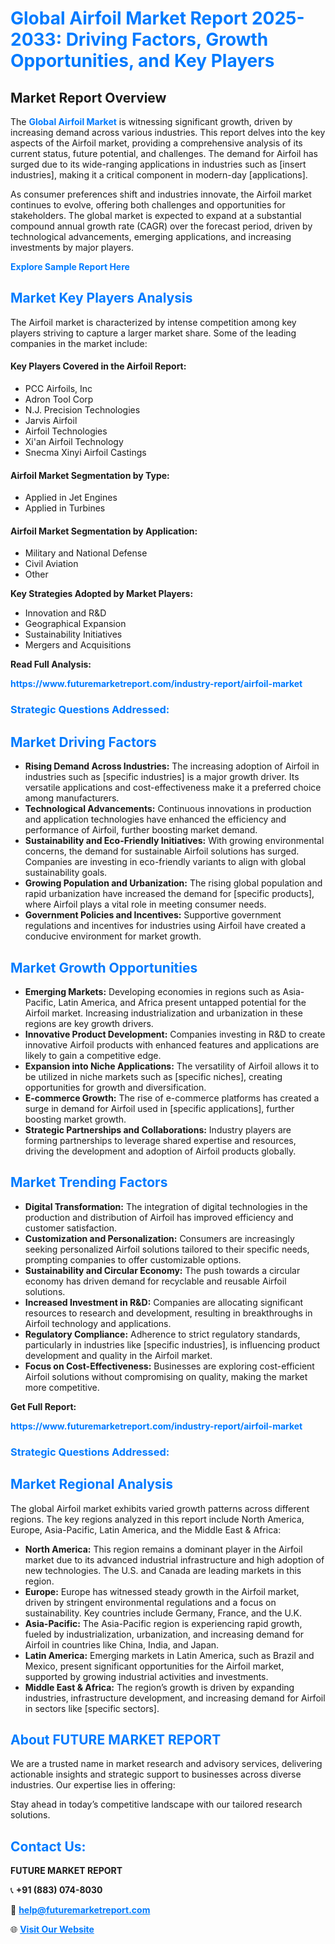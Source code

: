 <h1 style="color: #007BFF;">Global Airfoil Market Report 2025-2033: Driving Factors, Growth Opportunities, and Key Players</h1>

<section id="overview">
<h2>Market Report Overview</h2>
<p>The <a href="https://www.futuremarketreport.com/industry-report/airfoil-market" style="color: #007BFF; text-decoration: none;"><strong>Global Airfoil Market</strong></a> is witnessing significant growth, driven by increasing demand across various industries. This report delves into the key aspects of the Airfoil market, providing a comprehensive analysis of its current status, future potential, and challenges. The demand for Airfoil has surged due to its wide-ranging applications in industries such as [insert industries], making it a critical component in modern-day [applications].</p>
<p>As consumer preferences shift and industries innovate, the Airfoil market continues to evolve, offering both challenges and opportunities for stakeholders. The global market is expected to expand at a substantial compound annual growth rate (CAGR) over the forecast period, driven by technological advancements, emerging applications, and increasing investments by major players.</p>
</section>

<section id="overview">
<p><a href="https://www.futuremarketreport.com/request-sample/reportId=92794" style="color: #007BFF; text-decoration: none;"><strong>Explore Sample Report Here</strong></a></p>
</section>

<section id="key-players">
<h2 style="color: #007BFF;">Market Key Players Analysis</h2>
<p>The Airfoil market is characterized by intense competition among key players striving to capture a larger market share. Some of the leading companies in the market include:</p>
<h4>Key Players Covered in the Airfoil Report:</h4>
<ul><li>PCC Airfoils, Inc</li><li>Adron Tool Corp</li><li>N.J. Precision Technologies</li><li>Jarvis Airfoil</li><li>Airfoil Technologies</li><li>Xi&#039;an Airfoil Technology</li><li>Snecma Xinyi Airfoil Castings</li></ul>
<h4>Airfoil Market Segmentation by Type:</h4>
<ul><li>Applied in Jet Engines</li><li>Applied in Turbines</li></ul>

<h4>Airfoil Market Segmentation by Application:</h4>
<ul><li>Military and National Defense</li><li>Civil Aviation</li><li>Other</li></ul>
<p><strong>Key Strategies Adopted by Market Players:</strong></p>
<ul>
<li>Innovation and R&D</li>
<li>Geographical Expansion</li>
<li>Sustainability Initiatives</li>
<li>Mergers and Acquisitions</li>
</ul>
</section>

<section>
<p><strong>Read Full Analysis: </strong></p><a href="https://www.futuremarketreport.com/industry-report/airfoil-market" style="color: #007BFF; text-decoration: none;"><strong>https://www.futuremarketreport.com/industry-report/airfoil-market</strong></a>
<h3 style="color: #007BFF;">Strategic Questions Addressed:</h3>
</section>

<section id="driving-factors">
<h2 style="color: #007BFF;">Market Driving Factors</h2>
<ul>
<li><strong>Rising Demand Across Industries:</strong> The increasing adoption of Airfoil in industries such as [specific industries] is a major growth driver. Its versatile applications and cost-effectiveness make it a preferred choice among manufacturers.</li>
<li><strong>Technological Advancements:</strong> Continuous innovations in production and application technologies have enhanced the efficiency and performance of Airfoil, further boosting market demand.</li>
<li><strong>Sustainability and Eco-Friendly Initiatives:</strong> With growing environmental concerns, the demand for sustainable Airfoil solutions has surged. Companies are investing in eco-friendly variants to align with global sustainability goals.</li>
<li><strong>Growing Population and Urbanization:</strong> The rising global population and rapid urbanization have increased the demand for [specific products], where Airfoil plays a vital role in meeting consumer needs.</li>
<li><strong>Government Policies and Incentives:</strong> Supportive government regulations and incentives for industries using Airfoil have created a conducive environment for market growth.</li>
</ul>
</section>

<section id="growth-opportunities">
<h2 style="color: #007BFF;">Market Growth Opportunities</h2>
<ul>
<li><strong>Emerging Markets:</strong> Developing economies in regions such as Asia-Pacific, Latin America, and Africa present untapped potential for the Airfoil market. Increasing industrialization and urbanization in these regions are key growth drivers.</li>
<li><strong>Innovative Product Development:</strong> Companies investing in R&D to create innovative Airfoil products with enhanced features and applications are likely to gain a competitive edge.</li>
<li><strong>Expansion into Niche Applications:</strong> The versatility of Airfoil allows it to be utilized in niche markets such as [specific niches], creating opportunities for growth and diversification.</li>
<li><strong>E-commerce Growth:</strong> The rise of e-commerce platforms has created a surge in demand for Airfoil used in [specific applications], further boosting market growth.</li>
<li><strong>Strategic Partnerships and Collaborations:</strong> Industry players are forming partnerships to leverage shared expertise and resources, driving the development and adoption of Airfoil products globally.</li>
</ul>
</section>

<section id="trending-factors">
<h2 style="color: #007BFF;">Market Trending Factors</h2>
<ul>
<li><strong>Digital Transformation:</strong> The integration of digital technologies in the production and distribution of Airfoil has improved efficiency and customer satisfaction.</li>
<li><strong>Customization and Personalization:</strong> Consumers are increasingly seeking personalized Airfoil solutions tailored to their specific needs, prompting companies to offer customizable options.</li>
<li><strong>Sustainability and Circular Economy:</strong> The push towards a circular economy has driven demand for recyclable and reusable Airfoil solutions.</li>
<li><strong>Increased Investment in R&D:</strong> Companies are allocating significant resources to research and development, resulting in breakthroughs in Airfoil technology and applications.</li>
<li><strong>Regulatory Compliance:</strong> Adherence to strict regulatory standards, particularly in industries like [specific industries], is influencing product development and quality in the Airfoil market.</li>
<li><strong>Focus on Cost-Effectiveness:</strong> Businesses are exploring cost-efficient Airfoil solutions without compromising on quality, making the market more competitive.</li>
</ul>
</section>

<section>
<p><strong>Get Full Report: </strong></p><a href="https://www.futuremarketreport.com/industry-report/airfoil-market" style="color: #007BFF; text-decoration: none;"><strong>https://www.futuremarketreport.com/industry-report/airfoil-market</strong></a>
<h3 style="color: #007BFF;">Strategic Questions Addressed:</h3>
</section>


<section id="regional-analysis">
<h2 style="color: #007BFF;">Market Regional Analysis</h2>
<p>The global Airfoil market exhibits varied growth patterns across different regions. The key regions analyzed in this report include North America, Europe, Asia-Pacific, Latin America, and the Middle East & Africa:</p>
<ul>
<li><strong>North America:</strong> This region remains a dominant player in the Airfoil market due to its advanced industrial infrastructure and high adoption of new technologies. The U.S. and Canada are leading markets in this region.</li>
<li><strong>Europe:</strong> Europe has witnessed steady growth in the Airfoil market, driven by stringent environmental regulations and a focus on sustainability. Key countries include Germany, France, and the U.K.</li>
<li><strong>Asia-Pacific:</strong> The Asia-Pacific region is experiencing rapid growth, fueled by industrialization, urbanization, and increasing demand for Airfoil in countries like China, India, and Japan.</li>
<li><strong>Latin America:</strong> Emerging markets in Latin America, such as Brazil and Mexico, present significant opportunities for the Airfoil market, supported by growing industrial activities and investments.</li>
<li><strong>Middle East & Africa:</strong> The region’s growth is driven by expanding industries, infrastructure development, and increasing demand for Airfoil in sectors like [specific sectors].</li>
</ul>
</section>

<footer>
<h2 style="color: #007BFF;">About FUTURE MARKET REPORT</h2>
<p>We are a trusted name in market research and advisory services, delivering actionable insights and strategic support to businesses across diverse industries. Our expertise lies in offering:</p>

<p>Stay ahead in today’s competitive landscape with our tailored research solutions.</p>

<h2 style="color: #007BFF;">Contact Us:</h2>
<p><strong>FUTURE MARKET REPORT</strong></p>
<p>📞 <strong>+91 (883) 074-8030</strong></p>
<p>📧 <strong><a href="mailto:help@futuremarketreport.com" style="color: #007BFF;">help@futuremarketreport.com</a></strong></p>
<p>🌐 <strong><a href="https://www.futuremarketreport.com/" style="color: #007BFF;">Visit Our Website</a></strong></p>
</footer>